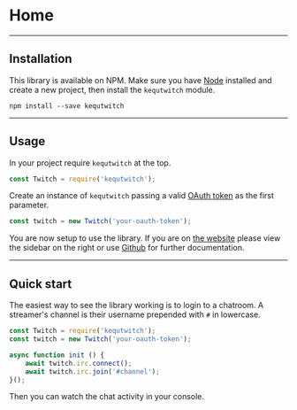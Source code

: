 # Home

---
## Installation

This library is available on NPM. Make sure you have [Node](https://nodejs.org/en/) installed and create a new project, then install the `kequtwitch` module.

```
npm install --save kequtwitch
```

---
## Usage

In your project require `kequtwitch` at the top.

```javascript
const Twitch = require('kequtwitch');
```

Create an instance of `kequtwitch` passing a valid [OAuth token](http://twitchapps.com/tmi/) as the first parameter.

```javascript
const twitch = new Twitch('your-oauth-token');
```

You are now setup to use the library. If you are on [the website](https://kequtwitch.kequc.com) please view the sidebar on the right or use [Github](https://github.com/Kequc/kequtwitch/tree/master/md) for further documentation.

---
## Quick start

The easiest way to see the library working is to login to a chatroom. A streamer's channel is their username prepended with `#` in lowercase.

```javascript
const Twitch = require('kequtwitch');
const twitch = new Twitch('your-oauth-token');

async function init () {
    await twitch.irc.connect();
    await twitch.irc.join('#channel');
}();
```

Then you can watch the chat activity in your console.
